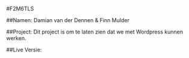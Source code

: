 #F2M6TLS

##Namen:
Damian van der Dennen & Finn Mulder

##Project:
Dit project is om te laten zien dat we met Wordpress kunnen werken.

##Live Versie:
